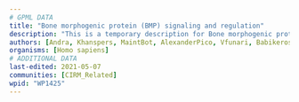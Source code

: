 ```yaml
---
# GPML DATA
title: "Bone morphogenic protein (BMP) signaling and regulation"
description: "This is a temporary description for Bone morphogenic protein (BMP) signaling and regulation"
authors: [Andra, Khanspers, MaintBot, AlexanderPico, Vfunari, Babikerosman, MartijnVanIersel, MirellaKalafati, Eweitz]
organisms: [Homo sapiens]
# ADDITIONAL DATA
last-edited: 2021-05-07
communities: [CIRM_Related]
wpid: "WP1425"
---
```

